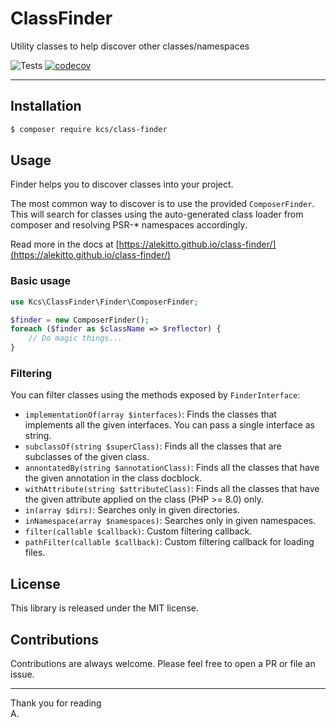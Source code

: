 # ClassFinder

Utility classes to help discover other classes/namespaces

![Tests](https://github.com/alekitto/class-finder/workflows/Tests/badge.svg)
[![codecov](https://codecov.io/gh/alekitto/class-finder/branch/master/graph/badge.svg)](https://codecov.io/gh/alekitto/class-finder)

---

## Installation

```bash
$ composer require kcs/class-finder
```

## Usage

Finder helps you to discover classes into your project.

The most common way to discover is to use the provided `ComposerFinder`.
This will search for classes using the auto-generated class loader
from composer and resolving PSR-* namespaces accordingly.

Read more in the docs at [https://alekitto.github.io/class-finder/](https://alekitto.github.io/class-finder/)

### Basic usage

```php
use Kcs\ClassFinder\Finder\ComposerFinder;

$finder = new ComposerFinder();
foreach ($finder as $className => $reflector) {
    // Do magic things...
}
```

### Filtering

You can filter classes using the methods exposed by `FinderInterface`:

- `implementationOf(array $interfaces)`: Finds the classes that implements 
  all the given interfaces. You can pass a single interface as string.
- `subclassOf(string $superClass)`: Finds all the classes that are subclasses
  of the given class.
- `annontatedBy(string $annotationClass)`: Finds all the classes that have
  the given annotation in the class docblock.
- `withAttribute(string $attributeClass)`: Finds all the classes that have
  the given attribute applied on the class (PHP >= 8.0) only.
- `in(array $dirs)`: Searches only in given directories.
- `inNamespace(array $namespaces)`: Searches only in given namespaces.
- `filter(callable $callback)`: Custom filtering callback.
- `pathFilter(callable $callback)`: Custom filtering callback for loading files.


## License

This library is released under the MIT license.

## Contributions

Contributions are always welcome.
Please feel free to open a PR or file an issue.

---

Thank you for reading  
A.
